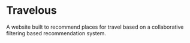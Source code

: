 # Travelous
A website built to recommend places for travel based on a collaborative filtering based recommendation system.
